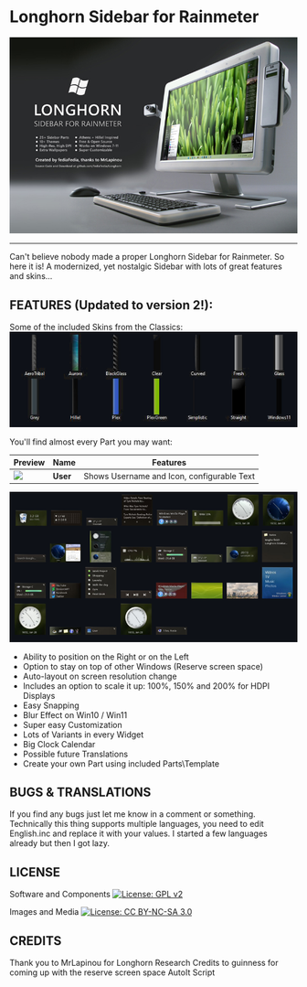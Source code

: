 Longhorn Sidebar for Rainmeter
=======================
![Preview](https://github.com/fediaFedia/Longhorn/blob/main/preview.jpg)

---------------
Can't believe nobody made a proper Longhorn Sidebar for Rainmeter.
So here it is!
A modernized, yet nostalgic Sidebar with lots of great features and skins...

FEATURES (Updated to version 2!):
----
Some of the included Skins from the Classics:
![Skins](https://github.com/fediaFedia/Longhorn/blob/main/preview-skins.jpg)

You'll find almost every Part you may want:

Preview|Name|Features|
|-|-|-|
|<img src="Previews/User.png" width="164px" />|**User**|Shows Username and Icon, configurable Text

![Parts](https://github.com/fediaFedia/Longhorn/blob/main/preview-parts.png)

- Ability to position on the Right or on the Left
- Option to stay on top of other Windows (Reserve screen space)
- Auto-layout on screen resolution change
- Includes an option to scale it up: 100%, 150% and 200% for HDPI Displays
- Easy Snapping
- Blur Effect on Win10 / Win11
- Super easy Customization
- Lots of Variants in every Widget
- Big Clock Calendar
- Possible future Translations
- Create your own Part using included Parts\Template

BUGS & TRANSLATIONS
----
If you find any bugs just let me know in a comment or something.
Technically this thing supports multiple languages, you need to edit English.inc and replace it with your values.
I started a few languages already but then I got lazy.

LICENSE
-------
Software and Components
[![License: GPL v2](https://img.shields.io/badge/License-GPL%20v2-blue.svg)](https://www.gnu.org/licenses/old-licenses/gpl-2.0.en.html)

Images and Media 
[![License: CC BY-NC-SA 3.0](https://licensebuttons.net/l/by-nc-sa/3.0/80x15.png)](https://creativecommons.org/licenses/by-nc-sa/3.0/)

CREDITS
------
Thank you to MrLapinou for Longhorn Research
Credits to guinness for coming up with the reserve screen space AutoIt Script
